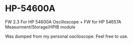 # HP-54600A
FW 2.3 For HP 54600A Oscilloscope
+
FW for HP 54657A Measurment/Storage/HPIB module

Was dumped from my personal osciloscope. Feel free to use.
